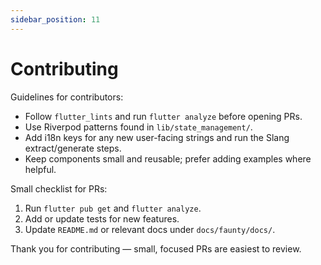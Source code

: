 ```yaml
---
sidebar_position: 11
---
```


# Contributing

Guidelines for contributors:

- Follow `flutter_lints` and run `flutter analyze` before opening PRs.
- Use Riverpod patterns found in `lib/state_management/`.
- Add i18n keys for any new user-facing strings and run the Slang extract/generate steps.
- Keep components small and reusable; prefer adding examples where helpful.

Small checklist for PRs:

1. Run `flutter pub get` and `flutter analyze`.
2. Add or update tests for new features.
3. Update `README.md` or relevant docs under `docs/faunty/docs/`.

Thank you for contributing — small, focused PRs are easiest to review.
